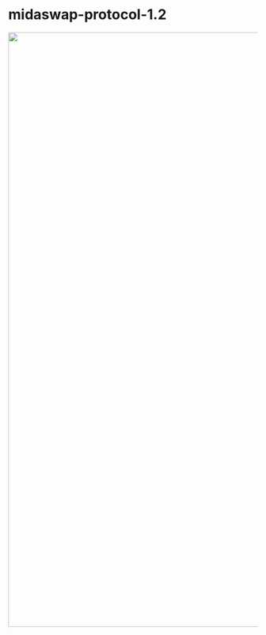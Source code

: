 # midaswap-protocol-1.2

<img src="https://raw.githubusercontent.com/midaswap/midaswap-protocol-1.2/main/diagram.svg?token=GHSAT0AAAAAAB5Q3QJMULCZBX5UDU6PKWY2ZDPFQ2A" width="1200px">
